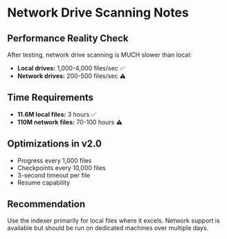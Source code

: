 # Network Drive Scanning Notes

## Performance Reality Check

After testing, network drive scanning is MUCH slower than local:
- **Local drives:** 1,000-4,000 files/sec ✅
- **Network drives:** 200-500 files/sec ⚠️

## Time Requirements
- **11.6M local files:** 3 hours ✅
- **110M network files:** 70-100 hours ⚠️

## Optimizations in v2.0
- Progress every 1,000 files
- Checkpoints every 10,000 files  
- 3-second timeout per file
- Resume capability

## Recommendation
Use the indexer primarily for local files where it excels.
Network support is available but should be run on dedicated machines over multiple days.